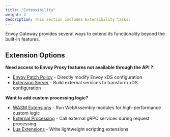 ```yaml
---
title: "Extensibility"
weight: 4
description: This section includes Extensibility tasks.
---
```


Envoy Gateway provides several ways to extend its functionality beyond the built-in features.

## Extension Options

**Need access to Envoy Proxy features not available through the API ?**
- [Envoy Patch Policy](envoy-patch-policy) - Directly modify Envoy xDS configuration
- [Extension Server](extension-server) - Build external services to transform xDS configuration

**Want to add custom processing logic?**
- [WASM Extensions](wasm) - Run WebAssembly modules for high-performance custom logic
- [External Processing](ext-proc) - Call external gRPC services during request processing
- [Lua Extensions](lua) - Write lightweight scripting extensions
